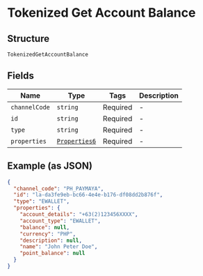 
# Tokenized Get Account Balance

## Structure

`TokenizedGetAccountBalance`

## Fields

| Name | Type | Tags | Description |
|  --- | --- | --- | --- |
| `channelCode` | `string` | Required | - |
| `id` | `string` | Required | - |
| `type` | `string` | Required | - |
| `properties` | [`Properties6`](/doc/models/properties-6.md) | Required | - |

## Example (as JSON)

```json
{
  "channel_code": "PH_PAYMAYA",
  "id": "la-da3fe9eb-bc66-4e4e-b176-df08dd2b876f",
  "type": "EWALLET",
  "properties": {
    "account_details": "+63(2)123456XXXX",
    "account_type": "EWALLET",
    "balance": null,
    "currency": "PHP",
    "description": null,
    "name": "John Peter Doe",
    "point_balance": null
  }
}
```

